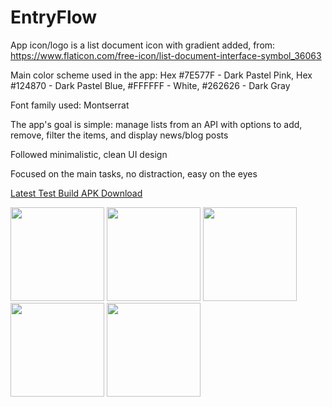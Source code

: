 # EntryFlow

App icon/logo is a list document icon with gradient added, from: <a href='https://www.flaticon.com/free-icon/list-document-interface-symbol_36063' target="_blank">https://www.flaticon.com/free-icon/list-document-interface-symbol_36063</a>

Main color scheme used in the app: Hex #7E577F - Dark Pastel Pink, Hex #124870 - Dark Pastel Blue, #FFFFFF - White, #262626 - Dark Gray

Font family used: Montserrat

The app's goal is simple: manage lists from an API with options to add, remove, filter the items, and display news/blog posts

Followed minimalistic, clean UI design

Focused on the main tasks, no distraction, easy on the eyes

<a href='https://dl.dashnyam.com/entryflow.apk' target="_blank">Latest Test Build APK Download</a>

<p>
  <img src="https://dl.dashnyam.com/entryflow1.png" width="150" />
  <img src="https://dl.dashnyam.com/entryflow2.png" width="150" />
  <img src="https://dl.dashnyam.com/entryflow3.png" width="150" />
  <img src="https://dl.dashnyam.com/entryflow4.png" width="150" />
  <img src="https://dl.dashnyam.com/entryflow5.png" width="150" />
</p>
